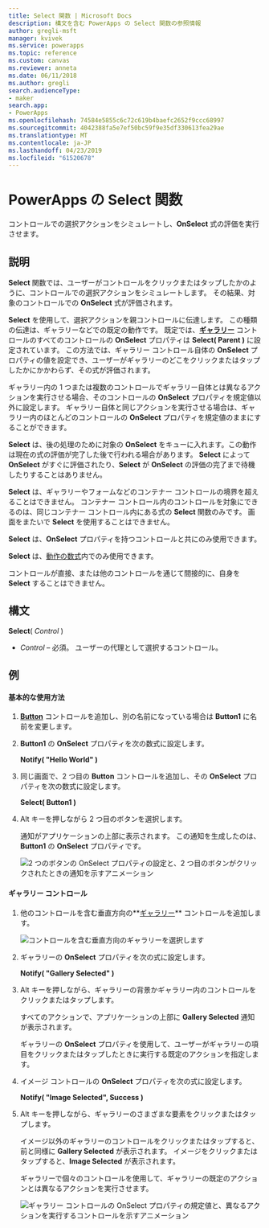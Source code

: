 ```yaml
---
title: Select 関数 | Microsoft Docs
description: 構文を含む PowerApps の Select 関数の参照情報
author: gregli-msft
manager: kvivek
ms.service: powerapps
ms.topic: reference
ms.custom: canvas
ms.reviewer: anneta
ms.date: 06/11/2018
ms.author: gregli
search.audienceType:
- maker
search.app:
- PowerApps
ms.openlocfilehash: 74584e5855c6c72c619b4baefc2652f9ccc68997
ms.sourcegitcommit: 4042388fa5e7ef50bc59f9e35df330613fea29ae
ms.translationtype: MT
ms.contentlocale: ja-JP
ms.lasthandoff: 04/23/2019
ms.locfileid: "61520678"
---
```

# <a name="select-function-in-powerapps"></a>PowerApps の Select 関数
コントロールでの選択アクションをシミュレートし、**OnSelect** 式の評価を実行させます。

## <a name="description"></a>説明
**Select** 関数では、ユーザーがコントロールをクリックまたはタップしたかのように、コントロールでの選択アクションをシミュレートします。 その結果、対象のコントロールでの **OnSelect** 式が評価されます。

**Select** を使用して、選択アクションを親コントロールに伝達します。 この種類の伝達は、ギャラリーなどでの既定の動作です。 既定では、**[ギャラリー](../controls/control-gallery.md)** コントロールのすべてのコントロールの **OnSelect** プロパティは **Select( Parent )** に設定されています。 この方法では、ギャラリー コントロール自体の **OnSelect** プロパティの値を設定でき、ユーザーがギャラリーのどこをクリックまたはタップしたかにかかわらず、その式が評価されます。

ギャラリー内の 1 つまたは複数のコントロールでギャラリー自体とは異なるアクションを実行させる場合、そのコントロールの **OnSelect** プロパティを規定値以外に設定します。 ギャラリー自体と同じアクションを実行させる場合は、ギャラリー内のほとんどのコントロールの **OnSelect** プロパティを規定値のままにすることができます。

**Select** は、後の処理のために対象の **OnSelect** をキューに入れます。この動作は現在の式の評価が完了した後で行われる場合があります。 **Select** によって **OnSelect** がすぐに評価されたり、**Select** が **OnSelect** の評価の完了まで待機したりすることはありません。

**Select** は、ギャラリーやフォームなどのコンテナー コントロールの境界を超えることはできません。 コンテナー コントロール内のコントロールを対象にできるのは、同じコンテナー コントロール内にある式の **Select** 関数のみです。 画面をまたいで **Select** を使用することはできません。

**Select** は、**OnSelect** プロパティを持つコントロールと共にのみ使用できます。

**Select** は、[動作の数式](../working-with-formulas-in-depth.md)内でのみ使用できます。

コントロールが直接、または他のコントロールを通じて間接的に、自身を **Select** することはできません。

## <a name="syntax"></a>構文
**Select**( *Control* )

* *Control* – 必須。  ユーザーの代理として選択するコントロール。

## <a name="examples"></a>例

#### <a name="basic-usage"></a>基本的な使用方法

1. **[Button](../controls/control-button.md)** コントロールを追加し、別の名前になっている場合は **Button1** に名前を変更します。

1. **Button1** の **OnSelect** プロパティを次の数式に設定します。

    **Notify( "Hello World" )**

1. 同じ画面で、2 つ目の **Button** コントロールを追加し、その **OnSelect** プロパティを次の数式に設定します。

    **Select( Button1 )**

1. Alt キーを押しながら 2 つ目のボタンを選択します。

    通知がアプリケーションの上部に表示されます。 この通知を生成したのは、**Button1** の **OnSelect** プロパティです。

    ![2 つのボタンの OnSelect プロパティの設定と、2 つ目のボタンがクリックされたときの通知を示すアニメーション](media/function-select/basic-select.gif)

#### <a name="gallery-control"></a>ギャラリー コントロール

1. 他のコントロールを含む垂直方向の**[ギャラリー](../controls/control-gallery.md)** コントロールを追加します。

    ![コントロールを含む垂直方向のギャラリーを選択します](media/function-select/select-gallery.png)

2. ギャラリーの **OnSelect** プロパティを次の式に設定します。
 
    **Notify( "Gallery Selected" )**

3. Alt キーを押しながら、ギャラリーの背景かギャラリー内のコントロールをクリックまたはタップします。

    すべてのアクションで、アプリケーションの上部に **Gallery Selected** 通知が表示されます。

    ギャラリーの **OnSelect** プロパティを使用して、ユーザーがギャラリーの項目をクリックまたはタップしたときに実行する既定のアクションを指定します。

5. イメージ コントロールの **OnSelect** プロパティを次の式に設定します。

    **Notify( "Image Selected", Success )**

6. Alt キーを押しながら、ギャラリーのさまざまな要素をクリックまたはタップします。

    イメージ以外のギャラリーのコントロールをクリックまたはタップすると、前と同様に **Gallery Selected** が表示されます。 イメージをクリックまたはタップすると、**Image Selected** が表示されます。
 
    ギャラリーで個々のコントロールを使用して、ギャラリーの既定のアクションとは異なるアクションを実行させます。

    ![ギャラリー コントロールの OnSelect プロパティの規定値と、異なるアクションを実行するコントロールを示すアニメーション](media/function-select/gallery-select.gif)
